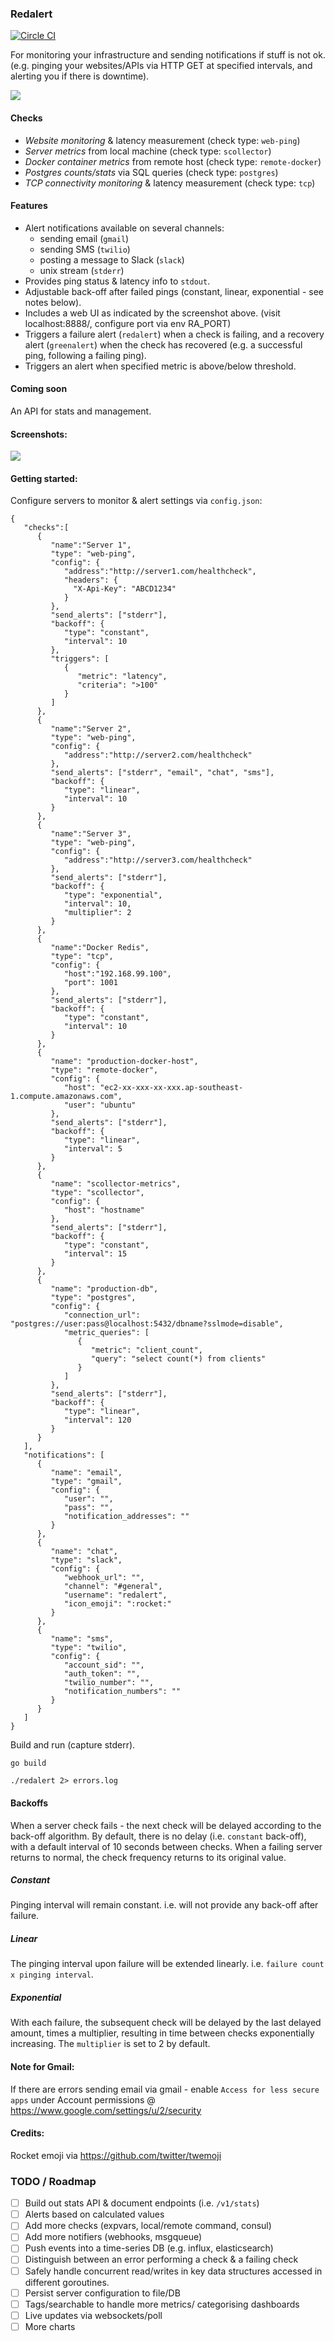 ### Redalert

[![Circle CI](https://circleci.com/gh/jonog/redalert.svg?style=svg)](https://circleci.com/gh/jonog/redalert)

For monitoring your infrastructure and sending notifications if stuff is not ok.
(e.g. pinging your websites/APIs via HTTP GET at specified intervals, and alerting you if there is downtime).

![](https://cloud.githubusercontent.com/assets/1314353/7707829/7e18fe10-fe84-11e4-9762-322544d1142b.png)

#### Checks
* *Website monitoring* & latency measurement (check type: `web-ping`)
* *Server metrics* from local machine (check type: `scollector`)
* *Docker container metrics* from remote host (check type: `remote-docker`)
* *Postgres counts/stats* via SQL queries (check type: `postgres`)
* *TCP connectivity monitoring* & latency measurement (check type: `tcp`)

#### Features
* Alert notifications available on several channels:
  * sending email (`gmail`)
  * sending SMS (`twilio`)
  * posting a message to Slack (`slack`)
  * unix stream (`stderr`)
* Provides ping status & latency info to `stdout`.
* Adjustable back-off after failed pings (constant, linear, exponential - see notes below).
* Includes a web UI as indicated by the screenshot above. (visit localhost:8888/, configure port via env RA_PORT)
* Triggers a failure alert (`redalert`) when a check is failing, and a recovery alert (`greenalert`) when the check has recovered (e.g. a successful ping, following a failing ping).
* Triggers an alert when specified metric is above/below threshold.

#### Coming soon
An API for stats and management.

#### Screenshots:
![](https://cloud.githubusercontent.com/assets/1314353/5157264/edb21476-733a-11e4-8452-4b96b443f7ee.jpg)

#### Getting started:
Configure servers to monitor & alert settings via `config.json`:
```
{  
   "checks":[  
      {  
         "name":"Server 1",
         "type": "web-ping",
         "config": {
            "address":"http://server1.com/healthcheck",
            "headers": {
              "X-Api-Key": "ABCD1234"
            }
         },
         "send_alerts": ["stderr"],
         "backoff": {
            "type": "constant",
            "interval": 10
         },
         "triggers": [
            {
               "metric": "latency",
               "criteria": ">100"
            }
         ]
      },
      {  
         "name":"Server 2",
         "type": "web-ping",
         "config": {
            "address":"http://server2.com/healthcheck"
         },
         "send_alerts": ["stderr", "email", "chat", "sms"],
         "backoff": {
            "type": "linear",
            "interval": 10
         }
      },
      {  
         "name":"Server 3",
         "type": "web-ping",
         "config": {
            "address":"http://server3.com/healthcheck"
         },
         "send_alerts": ["stderr"],
         "backoff": {
            "type": "exponential",
            "interval": 10,
            "multiplier": 2
         }
      },
      {
         "name":"Docker Redis",
         "type": "tcp",
         "config": {
            "host":"192.168.99.100",
            "port": 1001
         },
         "send_alerts": ["stderr"],
         "backoff": {
            "type": "constant",
            "interval": 10
         }
      },
      {
         "name": "production-docker-host",
         "type": "remote-docker",
         "config": {
            "host": "ec2-xx-xxx-xx-xxx.ap-southeast-1.compute.amazonaws.com",
            "user": "ubuntu"
         },
         "send_alerts": ["stderr"],
         "backoff": {
            "type": "linear",
            "interval": 5
         }
      },
      {
         "name": "scollector-metrics",
         "type": "scollector",
         "config": {
            "host": "hostname"
         },
         "send_alerts": ["stderr"],
         "backoff": {
            "type": "constant",
            "interval": 15
         }
      },
      {
         "name": "production-db",
         "type": "postgres",
         "config": {
            "connection_url": "postgres://user:pass@localhost:5432/dbname?sslmode=disable",
            "metric_queries": [
               {
                  "metric": "client_count",
                  "query": "select count(*) from clients"
               }
            ]
         },
         "send_alerts": ["stderr"],
         "backoff": {
            "type": "linear",
            "interval": 120
         }
      }
   ],
   "notifications": [
      {
         "name": "email",
         "type": "gmail",
         "config": {
            "user": "",
            "pass": "",
            "notification_addresses": ""
         }
      },
      {
         "name": "chat",
         "type": "slack",
         "config": {
            "webhook_url": "",
            "channel": "#general",
            "username": "redalert",
            "icon_emoji": ":rocket:"  
         }
      },
      {
         "name": "sms",
         "type": "twilio",
         "config": {
            "account_sid": "",
            "auth_token": "",
            "twilio_number": "",
            "notification_numbers": ""
         }
      }
   ]
}
```

Build and run (capture stderr).
```
go build

./redalert 2> errors.log
```


#### Backoffs
When a server check fails - the next check will be delayed according to the back-off algorithm. By default, there is no delay (i.e. `constant` back-off), with a default interval of 10 seconds between checks. When a failing server returns to normal, the check frequency returns to its original value.

##### Constant
Pinging interval will remain constant. i.e. will not provide any back-off after failure.

##### Linear
The pinging interval upon failure will be extended linearly. i.e. `failure count x pinging interval`.

##### Exponential
With each failure, the subsequent check will be delayed by the last delayed amount, times a multiplier, resulting in time between checks exponentially increasing. The `multiplier` is set to 2 by default.

#### Note for Gmail:
If there are errors sending email via gmail - enable `Access for less secure apps` under Account permissions @ https://www.google.com/settings/u/2/security

#### Credits:
Rocket emoji via https://github.com/twitter/twemoji

### TODO / Roadmap
 - [ ] Build out stats API & document endpoints (i.e. `/v1/stats`)
 - [ ] Alerts based on calculated values
 - [ ] Add more checks (expvars, local/remote command, consul)
 - [ ] Add more notifiers (webhooks, msgqueue)
 - [ ] Push events into a time-series DB (e.g. influx, elasticsearch)
 - [ ] Distinguish between an error performing a check & a failing check
 - [ ] Safely handle concurrent read/writes in key data structures accessed in different goroutines.
 - [ ] Persist server configuration to file/DB
 - [ ] Tags/searchable to handle more metrics/ categorising dashboards
 - [ ] Live updates via websockets/poll
 - [ ] More charts
